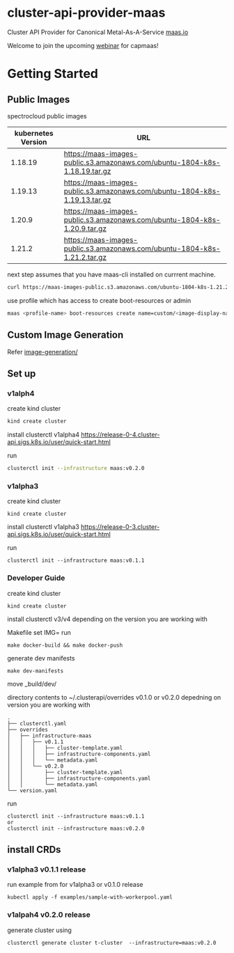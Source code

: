 # cluster-api-provider-maas
Cluster API Provider for Canonical Metal-As-A-Service [maas.io](https://maas.io/)

Welcome to join the upcoming [webinar](https://www.spectrocloud.com/webinars/managing-bare-metal-k8s-like-any-other-cluster/) for capmaas!


# Getting Started

## Public Images
spectrocloud public images

| kubernetes Version | URL                                                                        |
|--------------------|----------------------------------------------------------------------------|
| 1.18.19            | https://maas-images-public.s3.amazonaws.com/ubuntu-1804-k8s-1.18.19.tar.gz |
| 1.19.13            | https://maas-images-public.s3.amazonaws.com/ubuntu-1804-k8s-1.19.13.tar.gz |
| 1.20.9             | https://maas-images-public.s3.amazonaws.com/ubuntu-1804-k8s-1.20.9.tar.gz  |
| 1.21.2             | https://maas-images-public.s3.amazonaws.com/ubuntu-1804-k8s-1.21.2.tar.gz  |

next step assumes that you have maas-cli installed on currrent machine.
```bash
curl https://maas-images-public.s3.amazonaws.com/ubuntu-1804-k8s-1.21.2.tar.gz -o ubuntu-1804-k8s-1.21.2.tar.gz
```

use <profile-name> profile which has access to create boot-resources or admin
```bash 
maas <profile-name> boot-resources create name=custom/<image-display-name> architecture=amd64/generic content=<image-filename>
```


## Custom Image Generation
Refer [image-generation/](image-generation/README.md)

## Set up

### v1alph4
create kind cluster

```bash
kind create cluster
```

install clusterctl v1alpha4
https://release-0-4.cluster-api.sigs.k8s.io/user/quick-start.html

run
```bash
clusterctl init --infrastructure maas:v0.2.0
```


### v1alpha3
    
create kind cluster
    
```shell
kind create cluster
```

install clusterctl v1alpha3
    https://release-0-3.cluster-api.sigs.k8s.io/user/quick-start.html

run
```shell
clusterctl init --infrastructure maas:v0.1.1
```


### Developer Guide
create kind cluster

```shell
kind create cluster
```

install clusterctl v3/v4 depending on the version you are working with

Makefile set IMG=<your docker repo>
run 
```shell
make docker-build && make docker-push
```
    
generate dev manifests
```shell
make dev-manifests
```

move 
    _build/dev/

directory contents to ~/.clusterapi/overrides v0.1.0 or v0.2.0 depedning on version you are working with

```text
.
├── clusterctl.yaml
├── overrides
│   ├── infrastructure-maas
│   │   ├── v0.1.1
│   │   │   ├── cluster-template.yaml
│   │   │   ├── infrastructure-components.yaml
│   │   │   └── metadata.yaml
│   │   └── v0.2.0
│   │       ├── cluster-template.yaml
│   │       ├── infrastructure-components.yaml
│   │       └── metadata.yaml
└── version.yaml

```


run
```shell
clusterctl init --infrastructure maas:v0.1.1
or 
clusterctl init --infrastructure maas:v0.2.0
```


## install CRDs 

### v1alpha3 v0.1.1 release
run example from for v1alpha3 or v0.1.0 release
```shell
kubectl apply -f examples/sample-with-workerpool.yaml
```

### v1alpah4 v0.2.0 release
generate cluster using
```shell
clusterctl generate cluster t-cluster  --infrastructure=maas:v0.2.0
```
